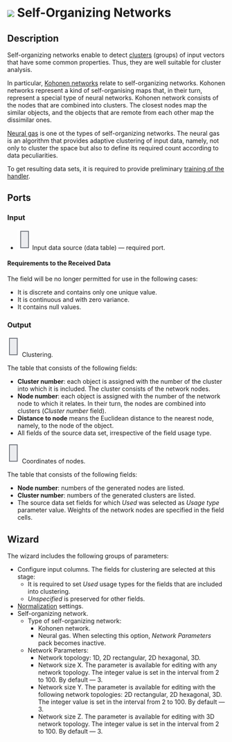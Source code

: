 # ![ ](../../images/icons/components/sonn_default.svg) Self-Organizing Networks

## Description

Self-organizing networks enable to detect [clusters](https://wiki.loginom.ru/articles/cluster.html) (groups) of input vectors that have some common properties. Thus, they are well suitable for cluster analysis.

In particular, [Kohonen networks](https://wiki.loginom.ru/articles/kohonen-network.html) relate to self-organizing networks. Kohonen networks represent a kind of self-organising maps that, in their turn, represent a special type of neural networks. Kohonen network consists of the nodes that are combined into clusters. The closest nodes map the similar objects, and the objects that are remote from each other map the dissimilar ones.

[Neural gas](https://ru.wikipedia.org/wiki/%D0%9D%D0%B5%D0%B9%D1%80%D0%BE%D0%BD%D0%BD%D1%8B%D0%B9_%D0%B3%D0%B0%D0%B7) is one ot the types of self-organizing networks. The neural gas is an algorithm that provides adaptive clustering of input data, namely, not only to cluster the space but also to define its required count according to data peculiarities.

To get resulting data sets, it is required to provide preliminary [training of the handler](../../scenario/training-processors.md).

## Ports

### Input

* ![ ](../../images/icons/app/node/ports/inputs/table_inactive.svg) Input data source (data table) — required port.

#### Requirements to the Received Data

The field will be no longer permitted for use in the following cases:

* It is discrete and contains only one unique value.
* It is continuous and with zero variance.
* It contains null values.

### Output

![ ](../../images/icons/app/node/ports/outputs/table_inactive.svg) Clustering.

The table that consists of the following fields:

* **Cluster number**: each object is assigned with the number of the cluster into which it is included. The cluster consists of the network nodes.
* **Node number**: each object is assigned with the number of the network node to which it relates. In their turn, the nodes are combined into clusters (*Cluster number* field).
* **Distance to node** means the Euclidean distance to the nearest node, namely, to the node of the object.
* All fields of the source data set, irrespective of the field usage type.

![ ](../../images/icons/app/node/ports/outputs/table_inactive.svg) Coordinates of nodes.

The table that consists of the following fields:

* **Node number**: numbers of the generated nodes are listed.
* **Cluster number**: numbers of the generated clusters are listed.
* The source data set fields for which *Used* was selected as *Usage type* parameter value. Weights of the network nodes are specified in the field cells.

## Wizard

The wizard includes the following groups of parameters:

* Configure input columns. The fields for clustering are selected at this stage:
   * It is required to set *Used* usage types for the fields that are included into clustering.
   * *Unspecified* is preserved for other fields.
* [Normalization](../normalization/README.md) settings.
* Self-organizing network.
   * Type of self-organizing network:
      * Kohonen network.
      * Neural gas. When selecting this option, *Network Parameters* pack becomes inactive.
   * Network Parameters:
      * Network topology: 1D, 2D rectangular, 2D hexagonal, 3D.
      * Network size X. The parameter is available for editing with any network topology. The integer value is set in the interval from 2 to 100. By default — 3.
      * Network size Y. The parameter is available for editing with the following network topologies: 2D rectangular, 2D hexagonal, 3D. The integer value is set in the interval from 2 to 100. By default — 3.
      * Network size Z. The parameter is available for editing with 3D network topology. The integer value is set in the interval from 2 to 100. By default — 3.
